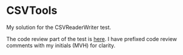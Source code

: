# CSVTools

My solution for the CSVReaderWriter test.

The code review part of the test is [here](code_review/CSVReaderWriter.m).
I have prefixed code review comments with my initials (MVH) for clarity.
